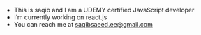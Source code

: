 - This is saqib and I am a UDEMY certified JavaScript developer
- I’m currently working on react.js
- You can reach me at saqibsaeed.ee@gmail.com

<!---
saqibsaeed-ee/saqibsaeed-ee is a ✨ special ✨ repository because its `README.md` (this file) appears on your GitHub profile.
You can click the Preview link to take a look at your changes.
--->

